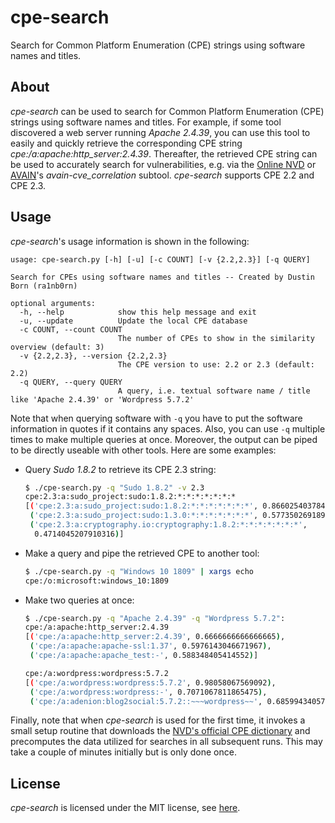 # cpe-search
Search for Common Platform Enumeration (CPE) strings using software names and titles.

## About
*cpe-search* can be used to search for Common Platform Enumeration (CPE) strings using software names and titles. For example, if some tool discovered a web server running *Apache 2.4.39*, you can use this tool to easily and quickly retrieve the corresponding CPE string *cpe:/a:apache:http_server:2.4.39*. Thereafter, the retrieved CPE string can be used to accurately search for vulnerabilities, e.g. via the [Online NVD](https://nvd.nist.gov/) or [AVAIN](https://github.com/ra1nb0rn/avain)'s *avain-cve_correlation* subtool. *cpe-search* supports CPE 2.2 and CPE 2.3.

## Usage
*cpe-search*'s usage information is shown in the following:
```
usage: cpe-search.py [-h] [-u] [-c COUNT] [-v {2.2,2.3}] [-q QUERY]

Search for CPEs using software names and titles -- Created by Dustin Born (ra1nb0rn)

optional arguments:
  -h, --help            show this help message and exit
  -u, --update          Update the local CPE database
  -c COUNT, --count COUNT
                        The number of CPEs to show in the similarity overview (default: 3)
  -v {2.2,2.3}, --version {2.2,2.3}
                        The CPE version to use: 2.2 or 2.3 (default: 2.2)
  -q QUERY, --query QUERY
                        A query, i.e. textual software name / title like 'Apache 2.4.39' or 'Wordpress 5.7.2'
```
Note that when querying software with ``-q`` you have to put the software information in quotes if it contains any spaces. Also, you can use ``-q`` multiple times to make multiple queries at once. Moreover, the output can be piped to be directly useable with other tools. Here are some examples:
* Query *Sudo 1.8.2* to retrieve its CPE 2.3 string:
  ```bash
  $ ./cpe-search.py -q "Sudo 1.8.2" -v 2.3
  cpe:2.3:a:sudo_project:sudo:1.8.2:*:*:*:*:*:*:*
  [('cpe:2.3:a:sudo_project:sudo:1.8.2:*:*:*:*:*:*:*', 0.8660254037844385),
   ('cpe:2.3:a:sudo_project:sudo:1.3.0:*:*:*:*:*:*:*', 0.5773502691896256),
   ('cpe:2.3:a:cryptography.io:cryptography:1.8.2:*:*:*:*:*:*:*',
    0.4714045207910316)]
  ```
* Make a query and pipe the retrieved CPE to another tool:
  ```bash
  $ ./cpe-search.py -q "Windows 10 1809" | xargs echo
  cpe:/o:microsoft:windows_10:1809
  ```
* Make two queries at once:
  ```bash
  $ ./cpe-search.py -q "Apache 2.4.39" -q "Wordpress 5.7.2":
  cpe:/a:apache:http_server:2.4.39
  [('cpe:/a:apache:http_server:2.4.39', 0.6666666666666665),
   ('cpe:/a:apache:apache-ssl:1.37', 0.5976143046671967),
   ('cpe:/a:apache:apache_test:-', 0.588348405414552)]

  cpe:/a:wordpress:wordpress:5.7.2
  [('cpe:/a:wordpress:wordpress:5.7.2', 0.98058067569092),
   ('cpe:/a:wordpress:wordpress:-', 0.7071067811865475),
   ('cpe:/a:adenion:blog2social:5.7.2::~~~wordpress~~', 0.6859943405700352)]
  ```
Finally, note that when *cpe-search* is used for the first time, it invokes a small setup routine that downloads the [NVD's official CPE dictionary](https://nvd.nist.gov/products/cpe) and precomputes the data utilized for searches in all subsequent runs. This may take a couple of minutes initially but is only done once.

## License
*cpe-search* is licensed under the MIT license, see [here](https://github.com/ra1nb0rn/cpe-search/blob/master/LICENSE).
